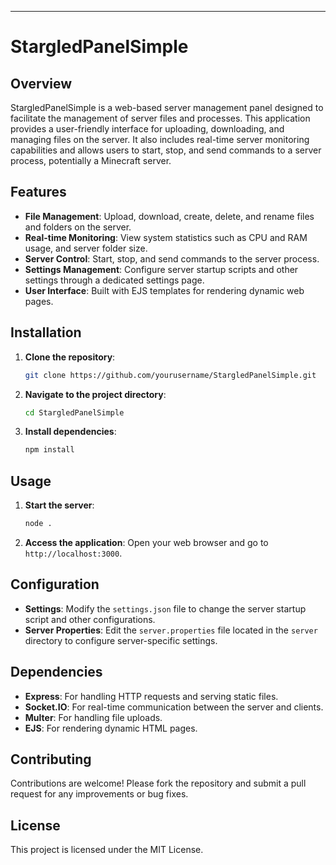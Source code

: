 ---

# StargledPanelSimple

## Overview

StargledPanelSimple is a web-based server management panel designed to facilitate the management of server files and processes. This application provides a user-friendly interface for uploading, downloading, and managing files on the server. It also includes real-time server monitoring capabilities and allows users to start, stop, and send commands to a server process, potentially a Minecraft server.

## Features

- **File Management**: Upload, download, create, delete, and rename files and folders on the server.
- **Real-time Monitoring**: View system statistics such as CPU and RAM usage, and server folder size.
- **Server Control**: Start, stop, and send commands to the server process.
- **Settings Management**: Configure server startup scripts and other settings through a dedicated settings page.
- **User Interface**: Built with EJS templates for rendering dynamic web pages.

## Installation

1. **Clone the repository**:
   ```bash
   git clone https://github.com/yourusername/StargledPanelSimple.git
   ```

2. **Navigate to the project directory**:
   ```bash
   cd StargledPanelSimple
   ```

3. **Install dependencies**:
   ```bash
   npm install
   ```

## Usage

1. **Start the server**:
   ```bash
   node .
   ```

2. **Access the application**:
   Open your web browser and go to `http://localhost:3000`.

## Configuration

- **Settings**: Modify the `settings.json` file to change the server startup script and other configurations.
- **Server Properties**: Edit the `server.properties` file located in the `server` directory to configure server-specific settings.

## Dependencies

- **Express**: For handling HTTP requests and serving static files.
- **Socket.IO**: For real-time communication between the server and clients.
- **Multer**: For handling file uploads.
- **EJS**: For rendering dynamic HTML pages.

## Contributing

Contributions are welcome! Please fork the repository and submit a pull request for any improvements or bug fixes.

## License

This project is licensed under the MIT License.
